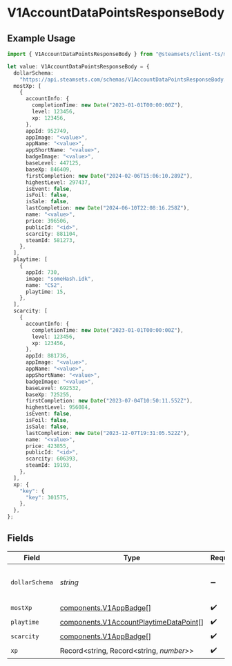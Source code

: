 # V1AccountDataPointsResponseBody

## Example Usage

```typescript
import { V1AccountDataPointsResponseBody } from "@steamsets/client-ts/models/components";

let value: V1AccountDataPointsResponseBody = {
  dollarSchema:
    "https://api.steamsets.com/schemas/V1AccountDataPointsResponseBody.json",
  mostXp: [
    {
      accountInfo: {
        completionTime: new Date("2023-01-01T00:00:00Z"),
        level: 123456,
        xp: 123456,
      },
      appId: 952749,
      appImage: "<value>",
      appName: "<value>",
      appShortName: "<value>",
      badgeImage: "<value>",
      baseLevel: 447125,
      baseXp: 846409,
      firstCompletion: new Date("2024-02-06T15:06:10.289Z"),
      highestLevel: 297437,
      isEvent: false,
      isFoil: false,
      isSale: false,
      lastCompletion: new Date("2024-06-10T22:08:16.258Z"),
      name: "<value>",
      price: 396506,
      publicId: "<id>",
      scarcity: 881104,
      steamId: 581273,
    },
  ],
  playtime: [
    {
      appId: 730,
      image: "someHash.idk",
      name: "CS2",
      playtime: 15,
    },
  ],
  scarcity: [
    {
      accountInfo: {
        completionTime: new Date("2023-01-01T00:00:00Z"),
        level: 123456,
        xp: 123456,
      },
      appId: 881736,
      appImage: "<value>",
      appName: "<value>",
      appShortName: "<value>",
      badgeImage: "<value>",
      baseLevel: 692532,
      baseXp: 725255,
      firstCompletion: new Date("2023-07-04T10:50:11.552Z"),
      highestLevel: 956084,
      isEvent: false,
      isFoil: false,
      isSale: false,
      lastCompletion: new Date("2023-12-07T19:31:05.522Z"),
      name: "<value>",
      price: 423855,
      publicId: "<id>",
      scarcity: 606393,
      steamId: 19193,
    },
  ],
  xp: {
    "key": {
      "key": 301575,
    },
  },
};
```

## Fields

| Field                                                                                            | Type                                                                                             | Required                                                                                         | Description                                                                                      | Example                                                                                          |
| ------------------------------------------------------------------------------------------------ | ------------------------------------------------------------------------------------------------ | ------------------------------------------------------------------------------------------------ | ------------------------------------------------------------------------------------------------ | ------------------------------------------------------------------------------------------------ |
| `dollarSchema`                                                                                   | *string*                                                                                         | :heavy_minus_sign:                                                                               | A URL to the JSON Schema for this object.                                                        | https://api.steamsets.com/schemas/V1AccountDataPointsResponseBody.json                           |
| `mostXp`                                                                                         | [components.V1AppBadge](../../models/components/v1appbadge.md)[]                                 | :heavy_check_mark:                                                                               | N/A                                                                                              |                                                                                                  |
| `playtime`                                                                                       | [components.V1AccountPlaytimeDataPoint](../../models/components/v1accountplaytimedatapoint.md)[] | :heavy_check_mark:                                                                               | N/A                                                                                              |                                                                                                  |
| `scarcity`                                                                                       | [components.V1AppBadge](../../models/components/v1appbadge.md)[]                                 | :heavy_check_mark:                                                                               | N/A                                                                                              |                                                                                                  |
| `xp`                                                                                             | Record<string, Record<string, *number*>>                                                         | :heavy_check_mark:                                                                               | N/A                                                                                              |                                                                                                  |